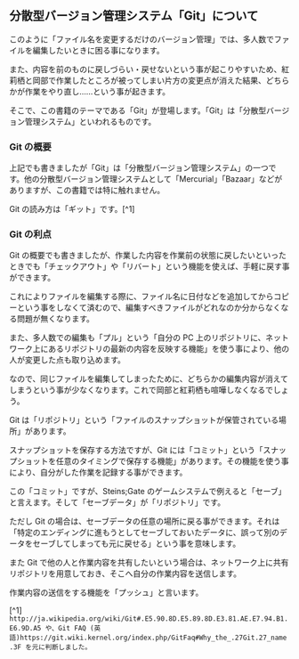 ## 分散型バージョン管理システム「Git」について

このように「ファイル名を変更するだけのバージョン管理」では、多人数でファイルを編集したいときに困る事になります。

また、内容を前のものに戻しづらい・戻せないという事が起こりやすいため、紅莉栖と岡部で作業したところが被ってしまい片方の変更点が消えた結果、どちらかが作業をやり直し……という事が起きます。

そこで、この書籍のテーマである「Git」が登場します。「Git」は「分散型バージョン管理システム」といわれるものです。

### Git の概要

上記でも書きましたが「Git」は「分散型バージョン管理システム」の一つです。他の分散型バージョン管理システムとして「Mercurial」「Bazaar」などがありますが、この書籍では特に触れません。

Git の読み方は「ギット」です。[^1]

### Git の利点

Git の概要でも書きましたが、作業した内容を作業前の状態に戻したいといったときでも「チェックアウト」や「リバート」という機能を使えば、手軽に戻す事ができます。

これによりファイルを編集する際に、ファイル名に日付などを追加してからコピーという事をしなくて済むので、編集すべきファイルがどれなのか分からなくなる問題が無くなります。

また、多人数での編集も「プル」という「自分の PC 上のリポジトリに、ネットワーク上にあるリポジトリの最新の内容を反映する機能」を使う事により、他の人が変更した点も取り込めます。

なので、同じファイルを編集してしまったために、どちらかの編集内容が消えてしまうという事が少なくなります。これで岡部と紅莉栖も喧嘩しなくなるでしょう。

Git は「リポジトリ」という「ファイルのスナップショットが保管されている場所」があります。

スナップショットを保存する方法ですが、Git には「コミット」という「スナップショットを任意のタイミングで保存する機能」があります。その機能を使う事により、自分がした作業を記録する事ができます。

この「コミット」ですが、Steins;Gate のゲームシステムで例えると「セーブ」と言えます。そして「セーブデータ」が「リポジトリ」です。

ただし Git の場合は、セーブデータの任意の場所に戻る事ができます。それは「特定のエンディングに進もうとしてセーブしておいたデータに、誤って別のデータをセーブしてしまっても元に戻せる」という事を意味します。

また Git で他の人と作業内容を共有したいという場合は、ネットワーク上に共有リポジトリを用意しておき、そこへ自分の作業内容を送信します。

作業内容の送信をする機能を「プッシュ」と言います。

[^1] `http://ja.wikipedia.org/wiki/Git#.E5.90.8D.E5.89.8D.E3.81.AE.E7.94.B1.E6.9D.A5 や、Git FAQ (英語)https://git.wiki.kernel.org/index.php/GitFaq#Why_the_.27Git.27_name.3F を元に判断しました。`
